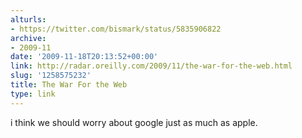 ```yaml
---
alturls:
- https://twitter.com/bismark/status/5835906822
archive:
- 2009-11
date: '2009-11-18T20:13:52+00:00'
link: http://radar.oreilly.com/2009/11/the-war-for-the-web.html
slug: '1258575232'
title: The War For the Web
type: link
---
```


i think we should worry about google just as much as apple.


